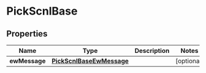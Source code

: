 

# PickScnlBase


## Properties

| Name | Type | Description | Notes |
|------------ | ------------- | ------------- | -------------|
|**ewMessage** | [**PickScnlBaseEwMessage**](PickScnlBaseEwMessage.md) |  |  [optional] |



